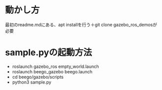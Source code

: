 # 動かし方
最初のreadme.mdにある、apt installを行う＋git clone gazebo_ros_demosが必要
# sample.pyの起動方法
- roslaunch gazebo_ros empty_world.launch 
- roslaunch beego_gazebo beego.launch 
- cd beego/gazebo/scripts
 - python3 sample.py